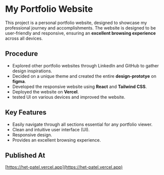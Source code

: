 # My Portfolio Website
This project is a personal portfolio website, designed to showcase my professional journey and accomplishments. The website is designed to be user-friendly and responsive, ensuring an **excellent browsing experience** across all devices.

## Procedure
- Explored other portfolio websites through LinkedIn and GitHub to gather design inspirations.
- Decided on a unique theme and created the entire **design-prototye** on **figma**.
- Developed the responsive website using **React** and **Tailwind CSS**.
- Deployed the website on **Vercel**.
- tested UI on various devices and improved the website.

## Key Features
- Easily navigate through all sections essential for any portfolio viewer.
- Clean and intuitive user interface (UI).
- Responsive design.
- Provides an excellent browsing experience.

## Published At
[https://het-patel.vercel.app](https://het-patel.vercel.app)

